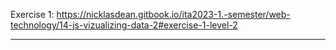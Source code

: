 Exercise 1:
https://nicklasdean.gitbook.io/ita2023-1.-semester/web-technology/14-js-vizualizing-data-2#exercise-1-level-2

***